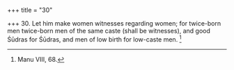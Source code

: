 +++
title = "30"

+++
30. Let him make women witnesses regarding women; for twice-born men twice-born men of the same caste (shall be witnesses), and good Śūdras for Śūdras, and men of low birth for low-caste men. [^20] 


[^20]:  Manu VIII, 68.
